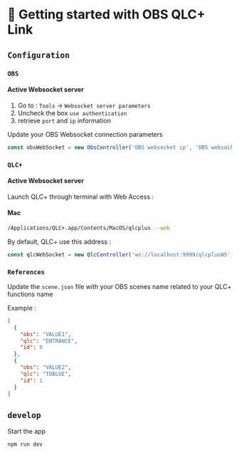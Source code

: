 # 🚀 Getting started with OBS QLC+ Link

## `Configuration`

### `OBS`

#### Active Websocket server
1. Go to : `Tools` &rarr; `Websocket server parameters`
2. Uncheck the box `use authentication`
3. retrieve `port` and `ip` information

Update your OBS Websocket connection parameters

```js
const obsWebSocket = new ObsController('OBS websocket ip', 'OBS websocket port')
```

### `QLC+`

#### Active Websocket server

Launch QLC+ through terminal with Web Access :

#### Mac

```bash
/Applications/QLC+.app/Contents/MacOS/qlcplus --web
```

By default, QLC+ use this address :
```js
const qlcWebSocket = new QlcController('ws://localhost:9999/qlcplusWS');
```

### `References`

Update the `scene.json` file with your OBS scenes name related to your QLC+ functions name

Example :

```json
[
  {
    "obs": "VALUE1",
    "qlc": "ENTRANCE",
    "id": 0
  },
  {
    "obs": "VALUE2",
    "qlc": "TOBLUE",
    "id": 1
  }
]
```

## `develop`

Start the app

```bash
npm run dev
```